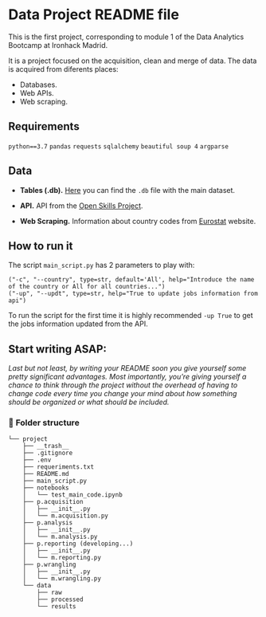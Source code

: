# Data Project README file

This is the first project, corresponding to module 1 of the Data Analytics Bootcamp at Ironhack Madrid.

It is a project focused on the acquisition, clean and merge of data.
The data is acquired from diferents places:
- Databases.
- Web APIs.
- Web scraping.

## **Requirements**

`python==3.7`
`pandas`
`requests`
`sqlalchemy`
`beautiful soup 4`
`argparse`


## **Data**

- **Tables (.db).** [Here](http://www.potacho.com/files/ironhack/raw_data_project_m1.db) you can find the `.db` file with the main dataset.

- **API.** API from the [Open Skills Project](http://dataatwork.org/data/).  

- **Web Scraping.** Information about country codes from [Eurostat](https://ec.europa.eu/eurostat/statistics-explained/index.php/Glossary:Country_codes) website.


## **How to run it**

The script `main_script.py` has 2 parameters to play with:
	
	("-c", "--country", type=str, default='All', help="Introduce the name of the country or All for all countries...")
    ("-up", "--updt", type=str, help="True to update jobs information from api")
	
To run the script for the first time it is highly recommended `-up True` to get the jobs information updated from the API.




## **Start writing ASAP:**
*Last but not least, by writing your README soon you give yourself some pretty significant advantages. Most importantly, you’re giving yourself a chance to think through the project without the overhead of having to change code every time you change your mind about how something should be organized or what should be included.*


### :file_folder: **Folder structure**
```
└── project
    ├── __trash__
    ├── .gitignore
    ├── .env
    ├── requeriments.txt
    ├── README.md
    ├── main_script.py
    ├── notebooks
    │   └── test_main_code.ipynb
    ├── p.acquisition
    │   ├── __init__.py
    │   └── m.acquisition.py
    ├── p.analysis
    │   ├── __init__.py
    │   └── m.analysis.py
    ├── p.reporting (developing...)
    │   ├── __init__.py
    │   └── m.reporting.py
    ├── p.wrangling
    │   ├── __init__.py
    │   └── m.wrangling.py
    └── data
        ├── raw
        ├── processed
        └── results
```

